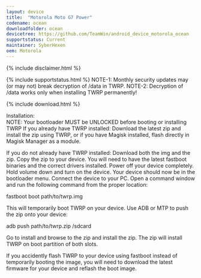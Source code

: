 ```yaml
---	
layout: device	
title:  "Motorola Moto G7 Power"
codename: ocean	
downloadfolder: ocean	
devicetree: https://github.com/TeamWin/android_device_motorola_ocean
supportstatus: Current
maintainer: SyberHexen
oem: Motorola	
---
```

	
{% include disclaimer.html %}
	
{% include supportstatus.html %}
NOTE-1: Monthly security updates may (or may not) break decryption of /data in TWRP.
NOTE-2: Decryption of /data works only when installing TWRP permanently!
	
{% include download.html %}
	
<div class='page-heading'>Installation:</div>
NOTE: Your bootloader MUST be UNLOCKED before booting or installing TWRP
If you already have TWRP installed:
Download the latest zip and install the zip using TWRP, or if you have Magisk installed, flash directly in Magisk Manager as a module.
	
If you do not already have TWRP installed:
Download both the img and the zip. Copy the zip to your device. You will need to have the latest fastboot binaries and the correct drivers installed. Power off your device completely. Hold volume down and turn on the device. Your device should now be in the bootloader menu. Connect the device to your PC. Open a command window and run the following command from the proper location:
	
fastboot boot path/to/twrp.img
	
This will temporarily boot TWRP on your device. Use ADB or MTP to push the zip onto your device:
	
adb push path/to/twrp.zip /sdcard
	
Go to install and browse to the zip and install the zip. The zip will install TWRP on boot partition of both slots.
	
If you accidently flash TWRP to your device using fastboot instead of temporarily booting the image, you will need to download the latest firmware for your device and reflash the boot image.
